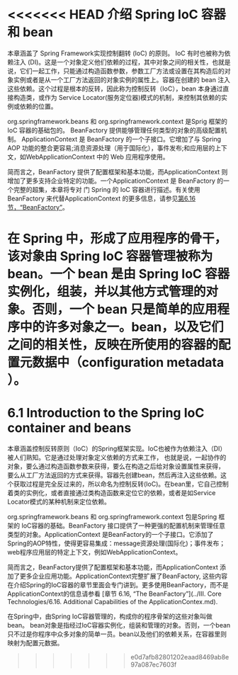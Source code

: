 <<<<<<< HEAD
介绍  Spring IoC 容器和 bean
====

本章涵盖了 Spring Framework实现控制翻转 (IoC) 的原则。 IoC 有时也被称为依赖注入 (DI)。这是一个对象定义他们依赖的过程，其中对象之间的相关性，也就是说，它们一起工作，只能通过构造函数参数，参数工厂方法或设置在其构造后的对象实例或者是从一个工厂方法返回的对象实例的属性上。容器在创建的 bean 注入这些依赖。这个过程是根本的反转，因此称为控制反转（IoC），bean 本身通过直接构造类，或作为 Service Locator(服务定位器)模式的机制，来控制其依赖的实例或依赖的位置。

org.springframework.beans 和 org.springframework.context 是Sprig 框架的 IoC 容器的基础包的。 BeanFactory 提供能够管理任何类型的对象的高级配置机制。 ApplicationContext 是 BeanFactory 的一个子接口。它增加了与 Spring AOP 功能的整合更容易;消息资源处理（用于国际化），事件发布;和应用层的上下文，如WebApplicationContext 中的 Web 应用程序使用。

简而言之，BeanFactory 提供了配置框架和基本功能，而ApplicationContext 则增加了更多支持企业特定的功能。一个ApplicationContext 是 BeanFactory 的一个完整的超集，本章将专对 门 Spring 的 IoC 容器进行描述。有关使用 BeanFactory 来代替ApplicationContext 的更多信息，请参见[第6.16节，“BeanFactory”](http://docs.spring.io/spring/docs/current/spring-framework-reference/htmlsingle/#beans-beanfactory)。

在 Spring 中，形成了应用程序的骨干，该对象由 Spring IoC 容器管理被称为 bean。一个 bean 是由 Spring IoC 容器实例化，组装，并以其他方式管理的对象。否则，一个 bean 只是简单的应用程序中的许多对象之一。bean，以及它们之间的相关性，反映在所使用的容器的配置元数据中（configuration metadata ）。
=======
6.1 Introduction to the Spring IoC container and beans
========================

本章涵盖控制反转原则（IoC）的Spring框架实现。IoC也被作为依赖注入（DI）被人们熟知。它是通过处理对象定义依赖的方式来工作， 也就是说，一起协作的对象，要么通过构造函数参数来获得，要么在构造之后给对象设置属性来获得， 要么从工厂方法返回的方式来获得。容器先创建bean，然后再注入这些依赖。这个获取过程是完全反过来的，所以命名为控制反转(IoC)。在bean里，它自己控制着类的实例化，或者直接通过类构造函数来定位它的依赖，或者是如Service Locator模式的某种机制来定位依赖。

org.springframework.beans 和 org.springframework.context 包是Spring 框架的 IoC容器的基础。BeanFactory 接口提供了一种更强的配置机制来管理任意类型的对象。ApplicationContext 是BeanFactory的一个子接口。它添加了Spring的AOP特性，使得更容易集成：message资源处理(国际化)；事件发布；web程序应用层的特定上下文，例如WebApplicationContext。


简而言之，BeanFactory提供了配置框架和基本功能，而ApplicationContext 添加了更多企业应用功能。ApplicationContext完整扩展了BeanFactory, 这些内容在介绍Spring的IoC容器的章节里面会专门讲到。更多使用BeanFactory，而不是ApplicationContext的信息请参看
[章节 6.16, “The BeanFactory”](../III. Core Technologies/6.16. Additional Capabilities of the ApplicationContex.md).


在Spring中，由Spring IoC容器管理的，构成你的程序骨架的这些对象叫做bean。
bean对象是指经过IoC容器实例化，组装和管理的对象。否则，一个bean只不过是你程序中众多对象的简单一员。bean以及他们的依赖关系，在容器里则映射为配置元数据。
>>>>>>> e0d7afb82801202eaad8469ab8e97a087ec7603f
